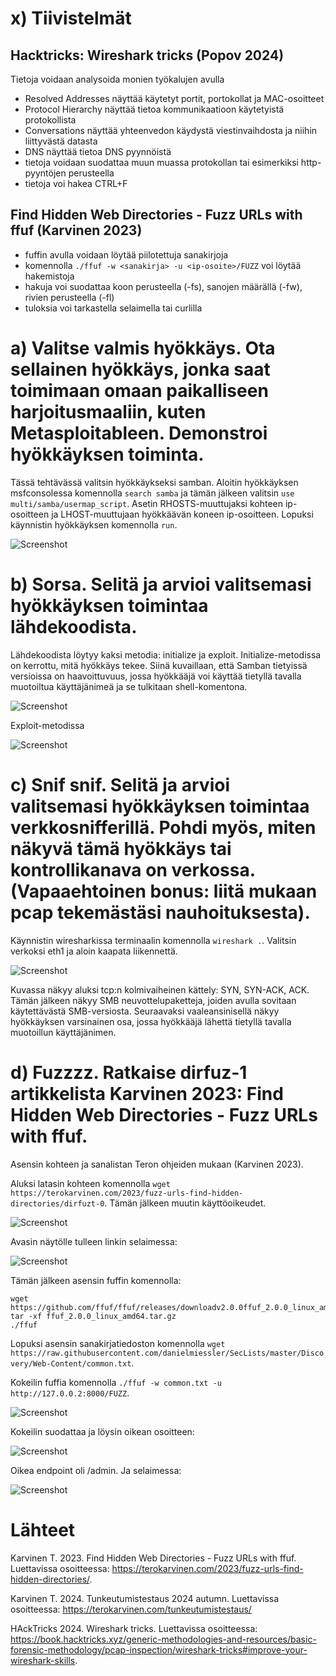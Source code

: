 # x) Tiivistelmät

## Hacktricks: Wireshark tricks (Popov 2024)

Tietoja voidaan analysoida monien työkalujen avulla

 - Resolved Addresses näyttää käytetyt portit, portokollat ja MAC-osoitteet
 - Protocol Hierarchy näyttää tietoa kommunikaatioon käytetyistä protokollista
 - Conversations näyttää yhteenvedon käydystä viestinvaihdosta ja niihin liittyvästä datasta
 - DNS näyttää tietoa DNS pyynnöistä
- tietoja voidaan suodattaa muun muassa protokollan tai esimerkiksi http-pyyntöjen perusteella
- tietoja voi hakea CTRL+F


## Find Hidden Web Directories - Fuzz URLs with ffuf (Karvinen 2023)

- fuffin avulla voidaan löytää piilotettuja sanakirjoja
- komennolla `./ffuf -w <sanakirja> -u <ip-osoite>/FUZZ` voi löytää hakemistoja
- hakuja voi suodattaa koon perusteella (-fs), sanojen määrällä (-fw), rivien perusteella (-fl)
- tuloksia voi tarkastella selaimella tai curlilla

# a) Valitse valmis hyökkäys. Ota sellainen hyökkäys, jonka saat toimimaan omaan paikalliseen harjoitusmaaliin, kuten Metasploitableen. Demonstroi hyökkäyksen toiminta.

Tässä tehtävässä valitsin hyökkäykseksi samban. Aloitin hyökkäyksen msfconsolessa komennolla `search samba` ja tämän jälkeen valitsin `use multi/samba/usermap_script`. Asetin RHOSTS-muuttujaksi kohteen ip-osoitteen ja LHOST-muuttujaan hyökkäävän koneen ip-osoitteen. Lopuksi käynnistin hyökkäyksen komennolla `run`. 

![Screenshot](https://github.com/user-attachments/assets/46b6b478-aaa5-4414-a231-7ecfa06b1abc)


# b) Sorsa. Selitä ja arvioi valitsemasi hyökkäyksen toimintaa lähdekoodista.

Lähdekoodista löytyy kaksi metodia: initialize ja exploit. Initialize-metodissa on kerrottu, mitä hyökkäys tekee. Siinä kuvaillaan, että Samban tietyissä versioissa on haavoittuvuus, jossa hyökkääjä voi käyttää tietyllä tavalla muotoiltua käyttäjänimeä ja se tulkitaan shell-komentona.

![Screenshot](https://github.com/user-attachments/assets/9d45dfea-ff85-4f93-904e-e778a605c932)

Exploit-metodissa 

![Screenshot](https://github.com/user-attachments/assets/432aa3f1-0c9f-443b-ae28-68503b3b2549)


# c) Snif snif. Selitä ja arvioi valitsemasi hyökkäyksen toimintaa verkkosnifferillä. Pohdi myös, miten näkyvä tämä hyökkäys tai kontrollikanava on verkossa. (Vapaaehtoinen bonus: liitä mukaan pcap tekemästäsi nauhoituksesta).

Käynnistin wiresharkissa terminaalin komennolla `wireshark .`. Valitsin verkoksi eth1 ja aloin kaapata liikennettä. 

![Screenshot](https://github.com/user-attachments/assets/c2be2492-1dee-4fff-a31f-926580660f5d)

Kuvassa näkyy aluksi tcp:n kolmivaiheinen kättely: SYN, SYN-ACK, ACK. Tämän jälkeen näkyy SMB neuvottelupaketteja, joiden avulla sovitaan käytettävästä SMB-versiosta. Seuraavaksi vaaleansinisellä näkyy hyökkäyksen varsinainen osa, jossa hyökkääjä lähettä tietyllä tavalla muotoillun käyttäjänimen.


# d) Fuzzzz. Ratkaise dirfuz-1 artikkelista Karvinen 2023: Find Hidden Web Directories - Fuzz URLs with ffuf.

Asensin kohteen ja sanalistan Teron ohjeiden mukaan (Karvinen 2023). 

Aluksi latasin kohteen komennolla `wget https://terokarvinen.com/2023/fuzz-urls-find-hidden-directories/dirfuzt-0`. Tämän jälkeen muutin käyttöoikeudet.

![Screenshot](https://github.com/user-attachments/assets/910bdf45-cf79-4876-9862-d05b436bd654)

Avasin näytölle tulleen linkin selaimessa:

![Screenshot](https://github.com/user-attachments/assets/5f8c3c75-a97e-4b79-ab7a-8af746999a80)

Tämän jälkeen asensin fuffin komennolla:

    wget https://github.com/ffuf/ffuf/releases/downloadv2.0.0ffuf_2.0.0_linux_amd64.tar.gz
    tar -xf ffuf_2.0.0_linux_amd64.tar.gz
    ./ffuf

Lopuksi asensin sanakirjatiedoston komennolla `wget https://raw.githubusercontent.com/danielmiessler/SecLists/master/Discovery/Web-Content/common.txt`.

Kokeilin fuffia komennolla `./ffuf -w common.txt -u http://127.0.0.2:8000/FUZZ`. 

![Screenshot](https://github.com/user-attachments/assets/2ed499c6-974c-4667-8e7f-51a84efd153a)

Kokeilin suodattaa ja löysin oikean osoitteen:

![Screenshot](https://github.com/user-attachments/assets/81136c20-faf0-4975-a53a-0d2944ec1e48)

Oikea endpoint oli /admin. Ja selaimessa: 


![Screenshot](https://github.com/user-attachments/assets/c2dfda64-c03d-4c5a-9e1f-024d5b40e28f)

# Lähteet

Karvinen T. 2023. Find Hidden Web Directories - Fuzz URLs with ffuf. Luettavissa osoitteessa: https://terokarvinen.com/2023/fuzz-urls-find-hidden-directories/. 

Karvinen T. 2024. Tunkeutumistestaus 2024 autumn. Luettavissa osoitteessa: https://terokarvinen.com/tunkeutumistestaus/

HAckTricks 2024. Wireshark tricks. Luettavissa osoitteessa: https://book.hacktricks.xyz/generic-methodologies-and-resources/basic-forensic-methodology/pcap-inspection/wireshark-tricks#improve-your-wireshark-skills. 
